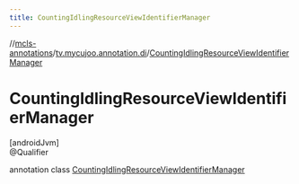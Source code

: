 ```yaml
---
title: CountingIdlingResourceViewIdentifierManager
---
```

//[mcls-annotations](../../../index.html)/[tv.mycujoo.annotation.di](../index.html)/[CountingIdlingResourceViewIdentifierManager](index.html)



# CountingIdlingResourceViewIdentifierManager



[androidJvm]\
@Qualifier



annotation class [CountingIdlingResourceViewIdentifierManager](index.html)


